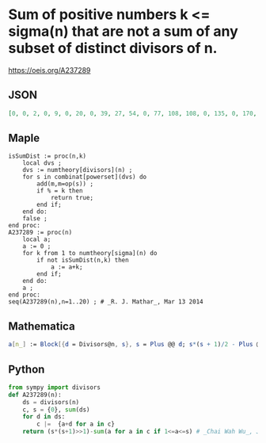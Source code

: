 # Sum of positive numbers k <\= sigma\(n\) that are not a sum of any subset of distinct divisors of n\.
https://oeis.org/A237289
## JSON
```JSON
[0, 0, 2, 0, 9, 0, 20, 0, 39, 27, 54, 0, 77, 108, 108, 0, 135, 0, 170, 0, 272, 378, 252, 0, 372, 567, 500, 0, 405, 0, 464, 0, 792, 1053, 792, 0, 665, 1350, 1148, 0, 819, 0, 902, 882, 897, 2052, 1080, 0, 1425, 1395, 2052, 1715, 1377, 0, 2052, 0, 2600, 3375, 1710]
```
## Maple
```Maple
isSumDist := proc(n,k)
    local dvs ;
    dvs := numtheory[divisors](n) ;
    for s in combinat[powerset](dvs) do
        add(m,m=op(s)) ;
        if % = k then
            return true;
        end if;
    end do:
    false ;
end proc:
A237289 := proc(n)
    local a;
    a := 0 ;
    for k from 1 to numtheory[sigma](n) do
        if not isSumDist(n,k) then
            a := a+k;
        end if;
    end do:
    a ;
end proc:
seq(A237289(n),n=1..20) ; # _R. J. Mathar_, Mar 13 2014
```
## Mathematica
```Mathematica
a[n_] := Block[{d = Divisors@n, s}, s = Plus @@ d; s*(s + 1)/2 - Plus @@ Union[Plus @@@ Subsets@d]]; m = Array[a, 59] (* _Giovanni Resta_, Mar 13 2014 *)
```
## Python
```Python
from sympy import divisors
def A237289(n):
    ds = divisors(n)
    c, s = {0}, sum(ds)
    for d in ds:
        c |=  {a+d for a in c}
    return (s*(s+1)>>1)-sum(a for a in c if 1<=a<=s) # _Chai Wah Wu_, Jul 05 2023
```
